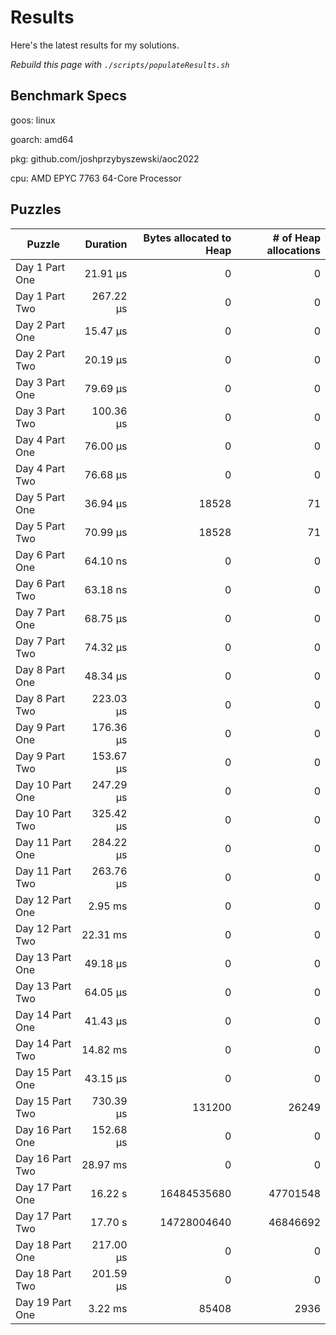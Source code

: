# Results

Here's the latest results for my solutions.

_Rebuild this page with `./scripts/populateResults.sh`_

## Benchmark Specs

goos: linux

goarch: amd64

pkg: github.com/joshprzybyszewski/aoc2022

cpu: AMD EPYC 7763 64-Core Processor                


## Puzzles

|Puzzle|Duration|Bytes allocated to Heap|# of Heap allocations|
|-|-:|-:|-:|
|Day 1 Part One|21.91 µs|0|0|
|Day 1 Part Two|267.22 µs|0|0|
|Day 2 Part One|15.47 µs|0|0|
|Day 2 Part Two|20.19 µs|0|0|
|Day 3 Part One|79.69 µs|0|0|
|Day 3 Part Two|100.36 µs|0|0|
|Day 4 Part One|76.00 µs|0|0|
|Day 4 Part Two|76.68 µs|0|0|
|Day 5 Part One|36.94 µs|18528|71|
|Day 5 Part Two|70.99 µs|18528|71|
|Day 6 Part One|64.10 ns|0|0|
|Day 6 Part Two|63.18 ns|0|0|
|Day 7 Part One|68.75 µs|0|0|
|Day 7 Part Two|74.32 µs|0|0|
|Day 8 Part One|48.34 µs|0|0|
|Day 8 Part Two|223.03 µs|0|0|
|Day 9 Part One|176.36 µs|0|0|
|Day 9 Part Two|153.67 µs|0|0|
|Day 10 Part One|247.29 µs|0|0|
|Day 10 Part Two|325.42 µs|0|0|
|Day 11 Part One|284.22 µs|0|0|
|Day 11 Part Two|263.76 µs|0|0|
|Day 12 Part One|2.95 ms|0|0|
|Day 12 Part Two|22.31 ms|0|0|
|Day 13 Part One|49.18 µs|0|0|
|Day 13 Part Two|64.05 µs|0|0|
|Day 14 Part One|41.43 µs|0|0|
|Day 14 Part Two|14.82 ms|0|0|
|Day 15 Part One|43.15 µs|0|0|
|Day 15 Part Two|730.39 µs|131200|26249|
|Day 16 Part One|152.68 µs|0|0|
|Day 16 Part Two|28.97 ms|0|0|
|Day 17 Part One|16.22 s|16484535680|47701548|
|Day 17 Part Two|17.70 s|14728004640|46846692|
|Day 18 Part One|217.00 µs|0|0|
|Day 18 Part Two|201.59 µs|0|0|
|Day 19 Part One|3.22 ms|85408|2936|

